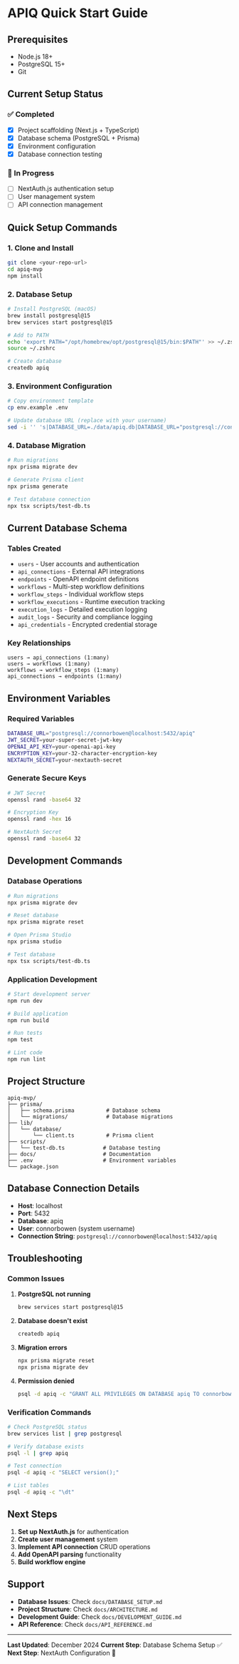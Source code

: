 # APIQ Quick Start Guide

## Prerequisites

- Node.js 18+ 
- PostgreSQL 15+
- Git

## Current Setup Status

### ✅ Completed
- [x] Project scaffolding (Next.js + TypeScript)
- [x] Database schema (PostgreSQL + Prisma)
- [x] Environment configuration
- [x] Database connection testing

### 🔄 In Progress
- [ ] NextAuth.js authentication setup
- [ ] User management system
- [ ] API connection management

## Quick Setup Commands

### 1. Clone and Install
```bash
git clone <your-repo-url>
cd apiq-mvp
npm install
```

### 2. Database Setup
```bash
# Install PostgreSQL (macOS)
brew install postgresql@15
brew services start postgresql@15

# Add to PATH
echo 'export PATH="/opt/homebrew/opt/postgresql@15/bin:$PATH"' >> ~/.zshrc
source ~/.zshrc

# Create database
createdb apiq
```

### 3. Environment Configuration
```bash
# Copy environment template
cp env.example .env

# Update database URL (replace with your username)
sed -i '' 's|DATABASE_URL=./data/apiq.db|DATABASE_URL="postgresql://connorbowen@localhost:5432/apiq"|' .env
```

### 4. Database Migration
```bash
# Run migrations
npx prisma migrate dev

# Generate Prisma client
npx prisma generate

# Test database connection
npx tsx scripts/test-db.ts
```

## Current Database Schema

### Tables Created
- `users` - User accounts and authentication
- `api_connections` - External API integrations  
- `endpoints` - OpenAPI endpoint definitions
- `workflows` - Multi-step workflow definitions
- `workflow_steps` - Individual workflow steps
- `workflow_executions` - Runtime execution tracking
- `execution_logs` - Detailed execution logging
- `audit_logs` - Security and compliance logging
- `api_credentials` - Encrypted credential storage

### Key Relationships
```
users → api_connections (1:many)
users → workflows (1:many)
workflows → workflow_steps (1:many)
api_connections → endpoints (1:many)
```

## Environment Variables

### Required Variables
```bash
DATABASE_URL="postgresql://connorbowen@localhost:5432/apiq"
JWT_SECRET=your-super-secret-jwt-key
OPENAI_API_KEY=your-openai-api-key
ENCRYPTION_KEY=your-32-character-encryption-key
NEXTAUTH_SECRET=your-nextauth-secret
```

### Generate Secure Keys
```bash
# JWT Secret
openssl rand -base64 32

# Encryption Key  
openssl rand -hex 16

# NextAuth Secret
openssl rand -base64 32
```

## Development Commands

### Database Operations
```bash
# Run migrations
npx prisma migrate dev

# Reset database
npx prisma migrate reset

# Open Prisma Studio
npx prisma studio

# Test database
npx tsx scripts/test-db.ts
```

### Application Development
```bash
# Start development server
npm run dev

# Build application
npm run build

# Run tests
npm test

# Lint code
npm run lint
```

## Project Structure

```
apiq-mvp/
├── prisma/
│   ├── schema.prisma          # Database schema
│   └── migrations/            # Database migrations
├── lib/
│   └── database/
│       └── client.ts          # Prisma client
├── scripts/
│   └── test-db.ts            # Database testing
├── docs/                     # Documentation
├── .env                      # Environment variables
└── package.json
```

## Database Connection Details

- **Host**: localhost
- **Port**: 5432
- **Database**: apiq
- **User**: connorbowen (system username)
- **Connection String**: `postgresql://connorbowen@localhost:5432/apiq`

## Troubleshooting

### Common Issues

1. **PostgreSQL not running**
   ```bash
   brew services start postgresql@15
   ```

2. **Database doesn't exist**
   ```bash
   createdb apiq
   ```

3. **Migration errors**
   ```bash
   npx prisma migrate reset
   npx prisma migrate dev
   ```

4. **Permission denied**
   ```bash
   psql -d apiq -c "GRANT ALL PRIVILEGES ON DATABASE apiq TO connorbowen;"
   ```

### Verification Commands

```bash
# Check PostgreSQL status
brew services list | grep postgresql

# Verify database exists
psql -l | grep apiq

# Test connection
psql -d apiq -c "SELECT version();"

# List tables
psql -d apiq -c "\dt"
```

## Next Steps

1. **Set up NextAuth.js** for authentication
2. **Create user management** system
3. **Implement API connection** CRUD operations
4. **Add OpenAPI parsing** functionality
5. **Build workflow engine**

## Support

- **Database Issues**: Check `docs/DATABASE_SETUP.md`
- **Project Structure**: Check `docs/ARCHITECTURE.md`
- **Development Guide**: Check `docs/DEVELOPMENT_GUIDE.md`
- **API Reference**: Check `docs/API_REFERENCE.md`

---

**Last Updated**: December 2024
**Current Step**: Database Schema Setup ✅
**Next Step**: NextAuth Configuration 🔄 